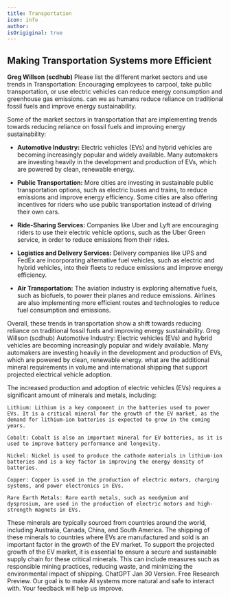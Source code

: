 ```yaml
---
title: Transportation
icon: info
author: 
isOrigiginal: true
---
```


## Making Transportation Systems more Efficient


<b>Greg Willson (scdhub)</b>
Please list the different market sectors and use trends in Transportation: Encouraging employees to carpool, take public transportation, or use electric vehicles can reduce energy consumption and greenhouse gas emissions.  can we as humans reduce reliance on traditional fossil fuels and improve energy sustainability.

Some of the market sectors in transportation that are implementing trends towards reducing reliance on fossil fuels and improving energy sustainability:

- <b>Automotive Industry:</b> Electric vehicles (EVs) and hybrid vehicles are becoming increasingly popular and widely available. Many automakers are investing heavily in the development and production of EVs, which are powered by clean, renewable energy.

- <b>Public Transportation:</b> More cities are investing in sustainable public transportation options, such as electric buses and trains, to reduce emissions and improve energy efficiency. Some cities are also offering incentives for riders who use public transportation instead of driving their own cars.

- <b>Ride-Sharing Services:</b> Companies like Uber and Lyft are encouraging riders to use their electric vehicle options, such as the Uber Green service, in order to reduce emissions from their rides.

- <b>Logistics and Delivery Services:</b> Delivery companies like UPS and FedEx are incorporating alternative fuel vehicles, such as electric and hybrid vehicles, into their fleets to reduce emissions and improve energy efficiency.

 - <b>Air Transportation:</b> The aviation industry is exploring alternative fuels, such as biofuels, to power their planes and reduce emissions. Airlines are also implementing more efficient routes and technologies to reduce fuel consumption and emissions.

Overall, these trends in transportation show a shift towards reducing reliance on traditional fossil fuels and improving energy sustainability.
Greg Willson (scdhub)
Automotive Industry: Electric vehicles (EVs) and hybrid vehicles are becoming increasingly popular and widely available. Many automakers are investing heavily in the development and production of EVs, which are powered by clean, renewable energy. what are the additional mineral requirements in volume and international shipping that support projected electrical vehicle adoption.

The increased production and adoption of electric vehicles (EVs) requires a significant amount of minerals and metals, including:

    Lithium: Lithium is a key component in the batteries used to power EVs. It is a critical mineral for the growth of the EV market, as the demand for lithium-ion batteries is expected to grow in the coming years.

    Cobalt: Cobalt is also an important mineral for EV batteries, as it is used to improve battery performance and longevity.

    Nickel: Nickel is used to produce the cathode materials in lithium-ion batteries and is a key factor in improving the energy density of batteries.

    Copper: Copper is used in the production of electric motors, charging systems, and power electronics in EVs.

    Rare Earth Metals: Rare earth metals, such as neodymium and dysprosium, are used in the production of electric motors and high-strength magnets in EVs.

These minerals are typically sourced from countries around the world, including Australia, Canada, China, and South America. The shipping of these minerals to countries where EVs are manufactured and sold is an important factor in the growth of the EV market. To support the projected growth of the EV market, it is essential to ensure a secure and sustainable supply chain for these critical minerals. This can include measures such as responsible mining practices, reducing waste, and minimizing the environmental impact of shipping.
ChatGPT Jan 30 Version. Free Research Preview. Our goal is to make AI systems more natural and safe to interact with. Your feedback will help us improve.
